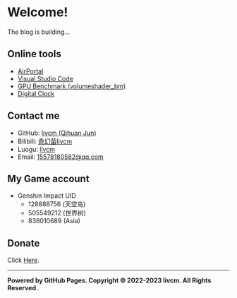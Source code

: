 # Welcome!

The blog is building...

## Online tools

- [AirPortal](https://airportal.cn "AirPortal")
- [Visual Studio Code](https://vscode.dev "Visual Studio Code")
- [GPU Benchmark (volumeshader_bm)](https://cznull.github.io/vsbm "GPU Benchmark (volumeshader_bm)")
- [Digital Clock](./clock.html "Digital Clock")

## Contact me

- GitHub: [livcm (Qihuan Jun)](https://github.com/livcm/ "GitHub")
- Bilibili: [奇幻菌livcm](https://space.bilibili.com/423883286/ "Bilibili")
- Luogu: [livcm](https://www.luogu.com.cn/user/479197 "Luogu")
- Email: <15578180582@qq.com>

## My Game account

- Genshin Impact UID
  - 128888756 (天空岛)
  - 505549212 (世界树)
  - 836010689 (Asia)

## Donate

Click [Here](./articles/donate.html "Donate").

---

**Powered by GitHub Pages. Copyright ©️ 2022-2023 livcm. All Rights Reserved.**
